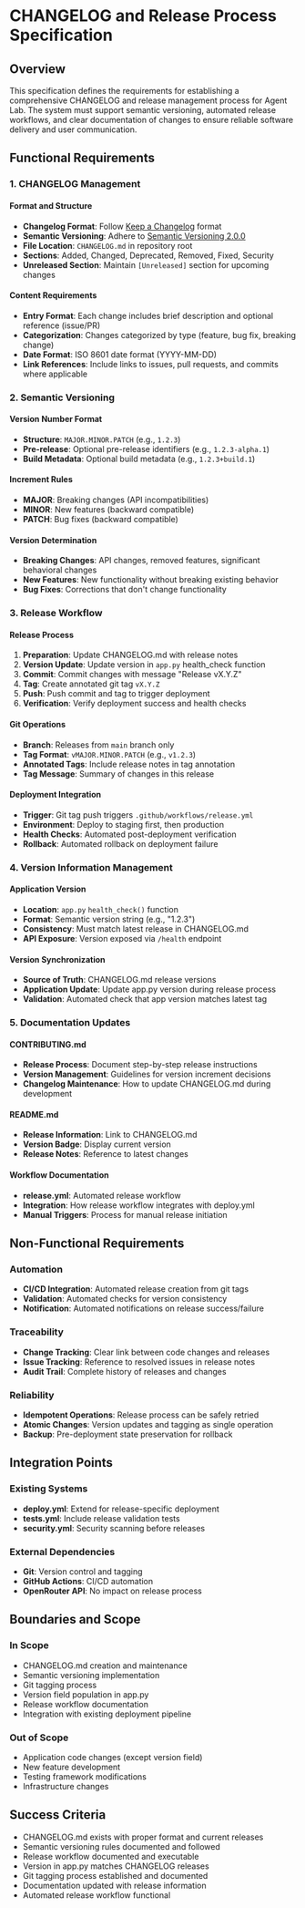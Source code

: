 # CHANGELOG and Release Process Specification

## Overview

This specification defines the requirements for establishing a comprehensive CHANGELOG and release management process for Agent Lab. The system must support semantic versioning, automated release workflows, and clear documentation of changes to ensure reliable software delivery and user communication.

## Functional Requirements

### 1. CHANGELOG Management

#### Format and Structure
- **Changelog Format**: Follow [Keep a Changelog](https://keepachangelog.com/en/1.0.0/) format
- **Semantic Versioning**: Adhere to [Semantic Versioning 2.0.0](https://semver.org/spec/v2.0.0.html)
- **File Location**: `CHANGELOG.md` in repository root
- **Sections**: Added, Changed, Deprecated, Removed, Fixed, Security
- **Unreleased Section**: Maintain `[Unreleased]` section for upcoming changes

#### Content Requirements
- **Entry Format**: Each change includes brief description and optional reference (issue/PR)
- **Categorization**: Changes categorized by type (feature, bug fix, breaking change)
- **Date Format**: ISO 8601 date format (YYYY-MM-DD)
- **Link References**: Include links to issues, pull requests, and commits where applicable

### 2. Semantic Versioning

#### Version Number Format
- **Structure**: `MAJOR.MINOR.PATCH` (e.g., `1.2.3`)
- **Pre-release**: Optional pre-release identifiers (e.g., `1.2.3-alpha.1`)
- **Build Metadata**: Optional build metadata (e.g., `1.2.3+build.1`)

#### Increment Rules
- **MAJOR**: Breaking changes (API incompatibilities)
- **MINOR**: New features (backward compatible)
- **PATCH**: Bug fixes (backward compatible)

#### Version Determination
- **Breaking Changes**: API changes, removed features, significant behavioral changes
- **New Features**: New functionality without breaking existing behavior
- **Bug Fixes**: Corrections that don't change functionality

### 3. Release Workflow

#### Release Process
1. **Preparation**: Update CHANGELOG.md with release notes
2. **Version Update**: Update version in `app.py` health_check function
3. **Commit**: Commit changes with message "Release vX.Y.Z"
4. **Tag**: Create annotated git tag `vX.Y.Z`
5. **Push**: Push commit and tag to trigger deployment
6. **Verification**: Verify deployment success and health checks

#### Git Operations
- **Branch**: Releases from `main` branch only
- **Tag Format**: `vMAJOR.MINOR.PATCH` (e.g., `v1.2.3`)
- **Annotated Tags**: Include release notes in tag annotation
- **Tag Message**: Summary of changes in this release

#### Deployment Integration
- **Trigger**: Git tag push triggers `.github/workflows/release.yml`
- **Environment**: Deploy to staging first, then production
- **Health Checks**: Automated post-deployment verification
- **Rollback**: Automated rollback on deployment failure

### 4. Version Information Management

#### Application Version
- **Location**: `app.py` `health_check()` function
- **Format**: Semantic version string (e.g., "1.2.3")
- **Consistency**: Must match latest release in CHANGELOG.md
- **API Exposure**: Version exposed via `/health` endpoint

#### Version Synchronization
- **Source of Truth**: CHANGELOG.md release versions
- **Application Update**: Update app.py version during release process
- **Validation**: Automated check that app version matches latest tag

### 5. Documentation Updates

#### CONTRIBUTING.md
- **Release Process**: Document step-by-step release instructions
- **Version Management**: Guidelines for version increment decisions
- **Changelog Maintenance**: How to update CHANGELOG.md during development

#### README.md
- **Release Information**: Link to CHANGELOG.md
- **Version Badge**: Display current version
- **Release Notes**: Reference to latest changes

#### Workflow Documentation
- **release.yml**: Automated release workflow
- **Integration**: How release workflow integrates with deploy.yml
- **Manual Triggers**: Process for manual release initiation

## Non-Functional Requirements

### Automation
- **CI/CD Integration**: Automated release creation from git tags
- **Validation**: Automated checks for version consistency
- **Notification**: Automated notifications on release success/failure

### Traceability
- **Change Tracking**: Clear link between code changes and releases
- **Issue Tracking**: Reference to resolved issues in release notes
- **Audit Trail**: Complete history of releases and changes

### Reliability
- **Idempotent Operations**: Release process can be safely retried
- **Atomic Changes**: Version updates and tagging as single operation
- **Backup**: Pre-deployment state preservation for rollback

## Integration Points

### Existing Systems
- **deploy.yml**: Extend for release-specific deployment
- **tests.yml**: Include release validation tests
- **security.yml**: Security scanning before releases

### External Dependencies
- **Git**: Version control and tagging
- **GitHub Actions**: CI/CD automation
- **OpenRouter API**: No impact on release process

## Boundaries and Scope

### In Scope
- CHANGELOG.md creation and maintenance
- Semantic versioning implementation
- Git tagging process
- Version field population in app.py
- Release workflow documentation
- Integration with existing deployment pipeline

### Out of Scope
- Application code changes (except version field)
- New feature development
- Testing framework modifications
- Infrastructure changes

## Success Criteria

- CHANGELOG.md exists with proper format and current releases
- Semantic versioning rules documented and followed
- Release workflow documented and executable
- Version in app.py matches CHANGELOG releases
- Git tagging process established and documented
- Documentation updated with release information
- Automated release workflow functional